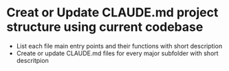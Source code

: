 # Creat or Update CLAUDE.md project structure using current codebase
- List each file main entry points and their functions with short description
- Create or update CLAUDE.md files for every major subfolder with short descritpion
